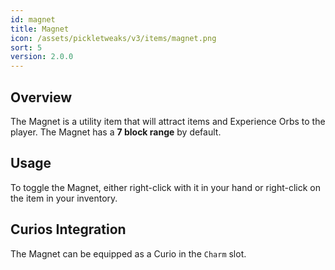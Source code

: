 ```yaml
---
id: magnet
title: Magnet
icon: /assets/pickletweaks/v3/items/magnet.png
sort: 5
version: 2.0.0
---
```


## Overview

The Magnet is a utility item that will attract items and Experience Orbs to the player. The Magnet has a **7 block range** by default.

## Usage

To toggle the Magnet, either right-click with it in your hand or right-click on the item in your inventory.

## Curios Integration

The Magnet can be equipped as a Curio in the `Charm` slot.
